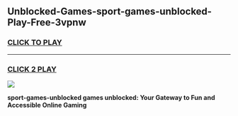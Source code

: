 
## Unblocked-Games-sport-games-unblocked-Play-Free-3vpnw
<h3>
<a href="https://premium76.site?title=sport-games-unblocked&ref=17A">CLICK TO PLAY</a></h3>
<hr>

<h3>
<a href="https://premium76.site?title=sport-games-unblocked&ref=17A">CLICK 2 PLAY</a>
  
</h3>

<a href="https://premium76.site?title=sport-games-unblocked&ref=17A"><img src="https://clearcache.store/games.png"></a>


**sport-games-unblocked games unblocked: Your Gateway to Fun and Accessible Online Gaming**
